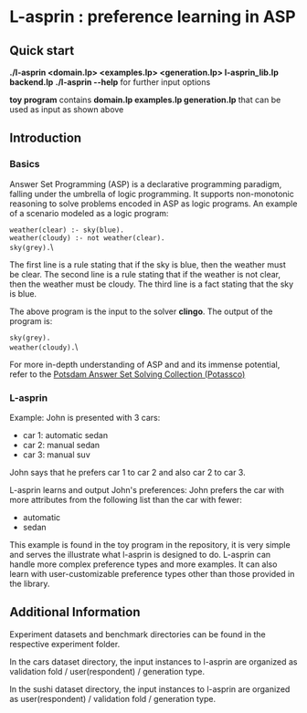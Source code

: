 # L-asprin : preference learning in ASP

## Quick start
**./l-asprin <domain.lp> <examples.lp> <generation.lp> l-asprin_lib.lp backend.lp**
**./l-asprin --help** for further input options

**toy program** contains **domain.lp examples.lp generation.lp** that can be used as input as shown above

## Introduction
### Basics
Answer Set Programming (ASP) is a declarative programming paradigm, falling under the umbrella of logic programming. It supports non-monotonic reasoning to solve problems encoded in ASP as logic programs. An example of a scenario modeled as a logic program:

`weather(clear) :- sky(blue).`\
`weather(cloudy) :- not weather(clear).  `\
`sky(grey).`\

The first line is a rule stating that if the sky is blue, then the weather must be clear.
The second line is a rule stating that if the weather is not clear, then the weather must be cloudy. 
The third line is a fact stating that the sky is blue.

The above program is the input to the solver **clingo**. The output of the program is:

`sky(grey). `\
`weather(cloudy).`\

For more in-depth understanding of ASP and and its immense potential, refer to the [Potsdam Answer Set Solving Collection (Potassco)](https://potassco.org/about/) 

### L-asprin

Example:
John is presented with 3 cars: 
+ car 1: automatic sedan
+ car 2: manual sedan
+ car 3: manual suv

John says that he prefers car 1 to car 2 and also car 2 to car 3.

L-asprin learns and output John's preferences:
John prefers the car with more attributes from the following list than the car with fewer:
+ automatic
+ sedan 

This example is found in the toy program in the repository, it is very simple and serves the illustrate what l-asprin is designed to do. L-asprin can handle more complex preference types and more examples. It can also learn with user-customizable preference types other than those provided in the library. 

				
## Additional Information
Experiment datasets and benchmark directories can be found in the respective experiment folder. 

In the cars dataset directory, the input instances to l-asprin are organized as validation fold / user(respondent) / generation type.

In the sushi dataset directory, the input instances to l-asprin are organized as user(respondent) / validation fold / generation type.






